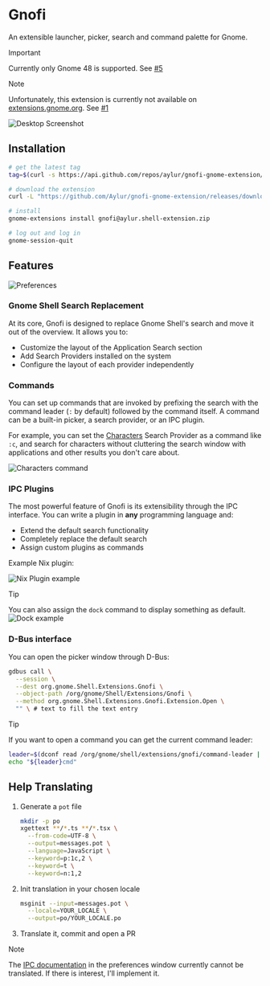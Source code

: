 # Gnofi

An extensible launcher, picker, search and command palette for Gnome.

> [!IMPORTANT]
>
> Currently only Gnome 48 is supported. See [#5](https://github.com/Aylur/gnofi-gnome-extension/issues/5)

> [!NOTE]
>
> Unfortunately, this extension is currently not available on
> [extensions.gnome.org](https://extensions.gnome.org/). See
> [#1](https://github.com/Aylur/gnofi-gnome-extension/issues/1)

![Desktop Screenshot](https://github.com/user-attachments/assets/b444c452-1eb2-4735-94ff-eb3fbf877132)

## Installation

```sh
# get the latest tag
tag=$(curl -s https://api.github.com/repos/aylur/gnofi-gnome-extension/releases/latest | jq -r .tag_name)

# download the extension
curl -L "https://github.com/Aylur/gnofi-gnome-extension/releases/download/$tag/gnofi@aylur.shell-extension.zip" -o gnofi@aylur.shell-extension.zip

# install
gnome-extensions install gnofi@aylur.shell-extension.zip

# log out and log in
gnome-session-quit
```

## Features

![Preferences](https://github.com/user-attachments/assets/e76820d3-89d3-417c-9751-a9ebae0788f4)

### Gnome Shell Search Replacement

At its core, Gnofi is designed to replace Gnome Shell's search and move it out
of the overview. It allows you to:

- Customize the layout of the Application Search section
- Add Search Providers installed on the system
- Configure the layout of each provider independently

### Commands

You can set up commands that are invoked by prefixing the search with the
command leader (`:` by default) followed by the command itself. A command can be
a built-in picker, a search provider, or an IPC plugin.

For example, you can set the [Characters](https://apps.gnome.org/Characters/)
Search Provider as a command like `:c`, and search for characters without
cluttering the search window with applications and other results you don't care
about.

![Characters command](https://github.com/user-attachments/assets/4950ed3f-825a-4d76-b744-5885bbab855f)

### IPC Plugins

The most powerful feature of Gnofi is its extensibility through the IPC
interface. You can write a plugin in **any** programming language and:

- Extend the default search functionality
- Completely replace the default search
- Assign custom plugins as commands

Example Nix plugin:

![Nix Plugin example](https://github.com/user-attachments/assets/0f36131d-de81-4cf1-8c6c-72a6d3cf0db9)

> [!TIP]
>
> You can also assign the `dock` command to display something as default.
> ![Dock example](https://github.com/user-attachments/assets/684382ee-b039-4b6e-8312-f56114ddac7c)

### D-Bus interface

You can open the picker window through D-Bus:

```sh
gdbus call \
  --session \
  --dest org.gnome.Shell.Extensions.Gnofi \
  --object-path /org/gnome/Shell/Extensions/Gnofi \
  --method org.gnome.Shell.Extensions.Gnofi.Extension.Open \
  "" \ # text to fill the text entry
```

> [!TIP]
>
> If you want to open a command you can get the current command leader:

```sh
leader=$(dconf read /org/gnome/shell/extensions/gnofi/command-leader | cut -c2)
echo "${leader}cmd"
```

## Help Translating

1. Generate a `pot` file

   ```sh
   mkdir -p po
   xgettext **/*.ts **/*.tsx \
     --from-code=UTF-8 \
     --output=messages.pot \
     --language=JavaScript \
     --keyword=p:1c,2 \
     --keyword=t \
     --keyword=n:1,2
   ```

2. Init translation in your chosen locale

   ```sh
   msginit --input=messages.pot \
     --locale=YOUR_LOCALE \
     --output=po/YOUR_LOCALE.po
   ```

3. Translate it, commit and open a PR

> [!NOTE]
>
> The
> [IPC documentation](https://github.com/Aylur/gnofi-gnome-extension/blob/main/docs/IPC.md)
> in the preferences window currently cannot be translated. If there is
> interest, I'll implement it.
